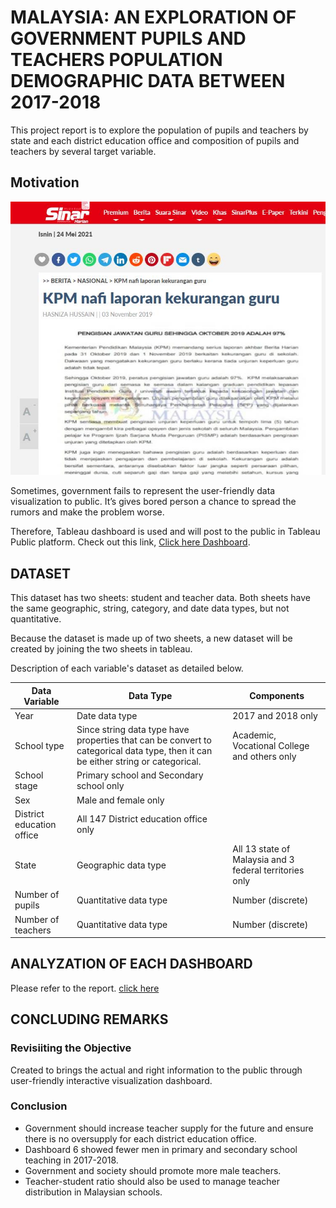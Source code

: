 # MALAYSIA: AN EXPLORATION OF GOVERNMENT PUPILS AND TEACHERS POPULATION DEMOGRAPHIC DATA BETWEEN 2017-2018

This project report is to explore the population of pupils and teachers by state and each district education office and composition of pupils and teachers by several target variable.

## Motivation 

![Image](https://github.com/soonkienyuan/PUPILS-AND-TEACHERS-POPULATION-DEMOGRAPHIC/blob/main/image/news.jpg?raw=true)

Sometimes, government fails to represent the user-friendly data visualization to public. It’s gives bored person a chance to spread the rumors and make the problem worse.

Therefore, Tableau dashboard is used and will post to the public in Tableau Public platform. Check out this link, [Click here Dashboard](https://public.tableau.com/views/33re2/home?:language=en&:display_count=y&:origin=viz_share_link).

## DATASET

This dataset has two sheets: student and teacher data. Both sheets have the same geographic, string, category, and date data types, but not quantitative.

Because the dataset is made up of two sheets, a new dataset will be created by joining the two sheets in tableau.

Description of each variable's dataset as detailed below.


| **Data Variable**         | **Data Type**                                                | **Components**                                           |
| ------------------------- | ------------------------------------------------------------ | -------------------------------------------------------- |
| Year                      | Date data type                                               | 2017 and 2018 only                                       |
| School type               | Since string data type have  properties that can be convert to categorical data type, then it can be  either string or categorical. | Academic, Vocational College and  others only            |
| School stage              | Primary school and Secondary school  only                    |                                                          |
| Sex                       | Male and female only                                         |                                                          |
| District education office | All 147 District education office  only                      |                                                          |
| State                     | Geographic data type                                         | All 13 state of Malaysia and 3  federal territories only |
| Number of pupils          | Quantitative data type                                       | Number (discrete)                                        |
| Number of teachers        |        Quantitative data type                                                        |  Number (discrete)                                                        |


## ANALYZATION OF EACH DASHBOARD

Please refer to the report. [click here](https://github.com/soonkienyuan/PUPILS-AND-TEACHERS-POPULATION-DEMOGRAPHIC/blob/main/Report/Project%20report_%20SD20040.pdf)



## CONCLUDING REMARKS

### Revisiiting the Objective

Created to brings the actual and right information to the public through user-friendly interactive visualization dashboard.

### Conclusion

- Government should increase teacher supply for the future and ensure there is no oversupply for each district education office. 
- Dashboard 6 showed fewer men in primary and secondary school teaching in 2017-2018. 
- Government and society should promote more male teachers. 
- Teacher-student ratio should also be used to manage teacher distribution in Malaysian schools.

